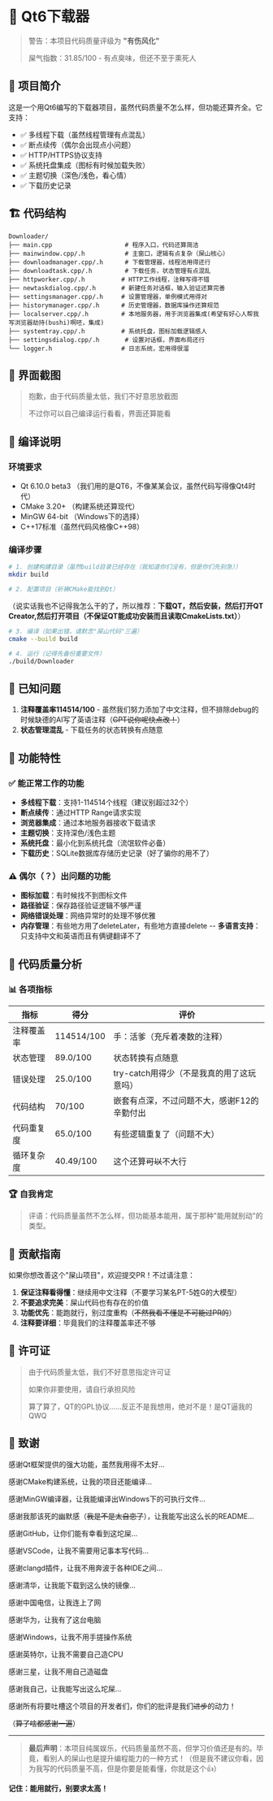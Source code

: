 # 🚀 Qt6下载器

> 警告：本项目代码质量评级为 **"有伤风化"** 
> 
> 屎气指数：31.85/100 - 有点臭味，但还不至于熏死人

## 🎯 项目简介

这是一个用Qt6编写的下载器项目，虽然代码质量不怎么样，但功能还算齐全。它支持：

- ✅ 多线程下载（虽然线程管理有点混乱）
- ✅ 断点续传（偶尔会出现点小问题）
- ✅ HTTP/HTTPS协议支持
- ✅ 系统托盘集成（图标有时候加载失败）
- ✅ 主题切换（深色/浅色，看心情）
- ✅ 下载历史记录

## 🏗️ 代码结构

```
Downloader/
├── main.cpp                    # 程序入口，代码还算简洁
├── mainwindow.cpp/.h           # 主窗口，逻辑有点复杂（屎山核心）
├── downloadmanager.cpp/.h      # 下载管理器，线程池用得还行
├── downloadtask.cpp/.h         # 下载任务，状态管理有点混乱
├── httpworker.cpp/.h          # HTTP工作线程，注释写得不错
├── newtaskdialog.cpp/.h       # 新建任务对话框，输入验证还算完善
├── settingsmanager.cpp/.h     # 设置管理器，单例模式用得对
├── historymanager.cpp/.h      # 历史管理器，数据库操作还算规范
├── localserver.cpp/.h         # 本地服务器，用于浏览器集成(希望有好心人帮我写浏览器劫持(bushi)啊呸，集成)
├── systemtray.cpp/.h          # 系统托盘，图标加载逻辑感人
├── settingsdialog.cpp/.h       # 设置对话框，界面布局还行
└── logger.h                   # 日志系统，宏用得很溜
```

## 🎨 界面截图

> 抱歉，由于代码质量太低，我们不好意思放截图
> 
> 不过你可以自己编译运行看看，界面还算能看

## 🔧 编译说明

### 环境要求

- Qt 6.10.0 beta3 （我们用的是QT6，不像某某会议，虽然代码写得像Qt4时代）
- CMake 3.20+ （构建系统还算现代）
- MinGW 64-bit （Windows下的选择）
- C++17标准（虽然代码风格像C++98）

### 编译步骤

```bash
# 1. 创建构建目录（虽然build目录已经存在（我知道你们没有，但是你们先别急））
mkdir build

# 2. 配置项目（祈祷CMake能找到Qt）
```
（说实话我也不记得我怎么干的了，所以推荐：**下载QT，然后安装，然后打开QT Creator,然后打开项目（不保证QT能成功安装而且读取CmakeLists.txt）**）
```bash
# 3. 编译（如果出错，请默念"屎山代码"三遍）
cmake --build build

# 4. 运行（记得先备份重要文件）
./build/Downloader
```

## 🐛 已知问题

1. **注释覆盖率114514/100** - 虽然我们努力添加了中文注释，但不排除debug的时候缺德的AI写了英语注释（~~GPT说你呢快点改！~~）
2. **状态管理混乱** - 下载任务的状态转换有点随意

## 🚀 功能特性

### ✅ 能正常工作的功能

- **多线程下载**：支持1-114514个线程（建议别超过32个）
- **断点续传**：通过HTTP Range请求实现
- **浏览器集成**：通过本地服务器接收下载请求
- **主题切换**：支持深色/浅色主题
- **系统托盘**：最小化到系统托盘（流氓软件必备）
- **下载历史**：SQLite数据库存储历史记录（好了骗你的用不了）

### ⚠️ 偶尔（？）出问题的功能

- **图标加载**：有时候找不到图标文件
- **路径验证**：保存路径验证逻辑不够严谨
- **网络错误处理**：网络异常时的处理不够优雅
- **内存管理**：有些地方用了deleteLater，有些地方直接delete
-- **多语言支持**：只支持中文和英语而且有俩键翻译不了

## 📝 代码质量分析

### 📊 各项指标

| 指标 | 得分 | 评价 |
|------|------|------|
| 注释覆盖率 | 114514/100 | 手：活爹（充斥着凑数的注释） |
| 状态管理 | 89.0/100 | 状态转换有点随意 |
| 错误处理 | 25.0/100 | try-catch用得少（不是我真的用了这玩意吗） |
| 代码结构 | 70/100 | 嵌套有点深，不过问题不大，感谢F12的辛勤付出 |
| 代码重复度 | 65.0/100 | 有些逻辑重复了（问题不大） |
| 循环复杂度 | 40.49/100 | 这个还算~~可以~~不大行 |

### 🏆 自我肯定

> 评语：代码质量虽然不怎么样，但功能基本能用，属于那种"能用就别动"的类型。

## 🤝 贡献指南

如果你想改善这个"屎山项目"，欢迎提交PR！不过请注意：

1. **保证注释看得懂**：继续用中文注释（不要学习某名PT-5姓G的大模型）
2. **不要追求完美**：屎山代码也有存在的价值
3. **功能优先**：能跑就行，别过度重构（~~不然我看不懂是不可能过PR的~~）
4. **注释要详细**：毕竟我们的注释覆盖率还不够

## 📝 许可证

> 由于代码质量太低，我们不好意思指定许可证
> 
> 如果你非要使用，请自行承担风险
>
> 算了算了，QT的GPL协议……反正不是我想用，绝对不是！是QT逼我的QWQ

## 🙏 致谢

感谢Qt框架提供的强大功能，虽然我用得不太好...

感谢CMake构建系统，让我的项目还能编译...

感谢MinGW编译器，让我能编译出Windows下的可执行文件...

感谢我那该死的幽默感（~~我是不是太自恋了~~），让我能写出这么长的README...

感谢GitHub，让你们能有幸看到这坨屎...

感谢VSCode，让我不需要用记事本写代码...

感谢clangd插件，让我不用奔波于各种IDE之间...

感谢清华，让我能下载到这么快的镜像...

感谢中国电信，让我连上了网

感谢华为，让我有了这台电脑

感谢Windows，让我不用手搓操作系统

感谢英特尔，让我不需要自己造CPU

感谢三星，让我不用自己造磁盘

感谢我自己，让我能写出这么坨屎...

感谢所有将要吐槽这个项目的开发者们，你们的批评是我们~~进步~~的动力！

（~~算了啥都感谢一遍~~）

---

> **最后声明**：本项目纯属娱乐，代码质量虽然不高，但学习价值还是有的。毕竟，看别人的屎山也是提升编程能力的一种方式！（但是我不建议你看，因为我写的代码质量不高，但是你要是能看懂，你就是这个👍）

**记住：能用就行，别要求太高！** 
